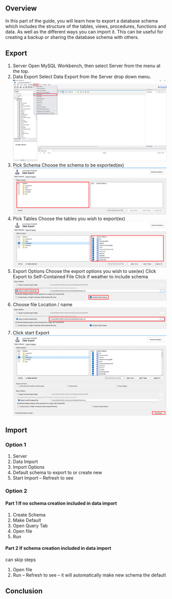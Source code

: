 ## Overview

In this part of the guide, you will learn how to export a database schema which includes the structure of the tables, views, procedures, functions and data. As well as the different ways you can import it. This can be useful for creating a backup or sharing the database schema with others.

## Export

1. Server
Open MySQL Workbench, then select Server from the menu at the top.
2. Data Export
Select Data Export from the Server drop down menu.
![ExportStart](./Images/ExportSchema.png)
3. Pick Schema
Choose the schema to be exported(ex)
![PickSchema](./Images/PickSchema.png)
4. Pick Tables
Choose the tables you wish to export(ex)
![PickTables](./Images/PickTables.png)
5. Export Options
Choose the export options you wish to use(ex)
Click Export to Self-Contained File
Click if weather to include schema
![ExportOptions](./Images/ClickExportOptions.png)
6. Choose file Location / name
![FileOptions](./Images/PickExportDestination.png)
7. Click start Export
![ExportStart](./Images/StartExport.png)

## Import

### Option 1

1. Server
2. Data Import
3. Import Options
4. Default schema to export to or create new
5. Start Import
– Refresh to see

### Option 2

#### Part 1 If no schema creation included in data import

1. Create Schema
2. Make Default
3. Open Query Tab
4. Open file
5. Run

#### Part 2 If schema creation included in data import

can skip steps

1. Open file
2. Run
– Refresh to see
– it will automatically make new schema the default

## Conclusion
